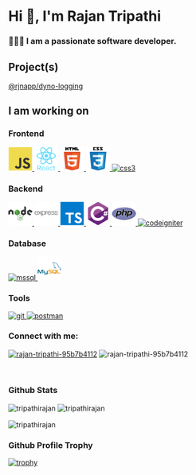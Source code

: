 <h1 align="left">Hi 👋, I'm Rajan Tripathi</h1>
<h3 align="left"> 👨🏽‍🎓 I am a passionate software developer.</h3>


<h2 align="left">Project(s)</h2>

[@rjnapp/dyno-logging](https://www.npmjs.com/package/@rjnapp/dyno-logging)

<h2 align="left"> I am working on</h2>
<h3 align="left"> Frontend </h3>
<p align="left">
 <a href="https://developer.mozilla.org/en-US/docs/Web/JavaScript" target="_blank" rel="noreferrer">
        <img src="https://raw.githubusercontent.com/devicons/devicon/master/icons/javascript/javascript-original.svg" alt="javascript" width="48" height="48" />
        <a href="https://reactjs.org/" target="_blank" rel="noreferrer"> <img src="https://raw.githubusercontent.com/devicons/devicon/master/icons/react/react-original-wordmark.svg" alt="react" width="48" height="48" /> </a>
    </a>
    <a href="https://www.w3.org/html/" target="_blank" rel="noreferrer"> <img src="https://raw.githubusercontent.com/devicons/devicon/master/icons/html5/html5-original-wordmark.svg" alt="html5" width="48" height="48"/> </a>
    <a href="https://www.w3schools.com/css/" target="_blank" rel="noreferrer"> <img src="https://raw.githubusercontent.com/devicons/devicon/master/icons/css3/css3-original-wordmark.svg" alt="css3" width="48" height="48"/> </a>
     <a href="https://www.w3schools.com/css/" target="_blank" rel="noreferrer"> <img src="https://froala.com/wp-content/uploads/2019/11/post48.png" alt="css3" width="48" height="48"/> </a>

</p>
<h3 align="left"> Backend </h3>
<p>
    <a href="https://nodejs.org" target="_blank" rel="noreferrer">
        <img src="https://raw.githubusercontent.com/devicons/devicon/master/icons/nodejs/nodejs-original-wordmark.svg" alt="nodejs" width="48" height="48" />
    </a>
    <a href="https://expressjs.com" target="_blank" rel="noreferrer"> <img src="https://raw.githubusercontent.com/devicons/devicon/master/icons/express/express-original-wordmark.svg" alt="express" width="48" height="48" /> </a>
    <a href="https://www.typescriptlang.org/" target="_blank" rel="noreferrer">
        <img src="https://raw.githubusercontent.com/devicons/devicon/master/icons/typescript/typescript-original.svg" alt="typescript" width="48" height="48" />
    </a>
    <a href="https://www.w3schools.com/cs/" target="_blank" rel="noreferrer">
        <img src="https://raw.githubusercontent.com/devicons/devicon/master/icons/csharp/csharp-original.svg" alt="csharp" width="48" height="48" />
    </a>
    <a href="https://www.php.net" target="_blank" rel="noreferrer">
        <img src="https://raw.githubusercontent.com/devicons/devicon/master/icons/php/php-original.svg" alt="php" width="48" height="48" />
    </a>
    <a href="https://codeigniter.com" target="_blank" rel="noreferrer">
        <img src="https://cdn.worldvectorlogo.com/logos/codeigniter.svg" alt="codeigniter" width="48" height="48" />
    </a>
</p>
<h3 align="left"> Database </h3>
<p align="left">
    <a href="https://www.microsoft.com/en-us/sql-server" target="_blank" rel="noreferrer"> <img src="https://www.svgrepo.com/show/303229/microsoft-sql-server-logo.svg" alt="mssql" width="48" height="48" /> </a>
    <a href="https://www.mysql.com/" target="_blank" rel="noreferrer"> <img src="https://raw.githubusercontent.com/devicons/devicon/master/icons/mysql/mysql-original-wordmark.svg" alt="mysql" width="48" height="48" /> </a>
</p>
<h3 align="left"> Tools </h3>
<p align="left">
<a href="https://git-scm.com/" target="_blank" rel="noreferrer"> <img src="https://www.vectorlogo.zone/logos/git-scm/git-scm-icon.svg" alt="git" width="48" height="48" /> </a>
<a href="https://postman.com" target="_blank" rel="noreferrer"> <img src="https://www.vectorlogo.zone/logos/getpostman/getpostman-icon.svg" alt="postman" width="48" height="48" /> </a>
</p>

<h3 align="left">Connect with me:</h3>
<p align="left">
<a href="https://www.linkedin.com/in/tripathirajan3" target="blank"><img align="center" src="https://raw.githubusercontent.com/rahuldkjain/github-profile-readme-generator/master/src/images/icons/Social/linked-in-alt.svg" alt="rajan-tripathi-95b7b4112" height="30" width="40" /></a>
<a mailto="tripathirajan3@gmail.com" target="blank"><img align="center" src="https://img.shields.io/badge/Gmail-D14836?style=for-the-badge&logo=gmail&logoColor=white" alt="rajan-tripathi-95b7b4112" /></a>
</p>
<br/>
<h3 align="left"> Github Stats</h3>
<img align="center" width="50%" src="https://github-readme-streak-stats.herokuapp.com/?user=tripathirajan" alt="tripathirajan" />
 <img align="center" width="50%" src="https://github-readme-stats.vercel.app/api?username=tripathirajan&show_icons=true&locale=en" alt="tripathirajan" />
 <br/>
 <p><img align="center" src="https://github-readme-stats.vercel.app/api/top-langs?username=tripathirajan&show_icons=true&locale=en&layout=compact" alt="tripathirajan" />
</p>


<h3 align="left">Github Profile Trophy</h3>

[![trophy](https://github-profile-trophy.vercel.app/?username=tripathirajan&theme=monokai&margin-w=15&margin-h=15&&no-frame=true&row=1)](https://github.com/ryo-ma/github-profile-trophy)
<br/>
